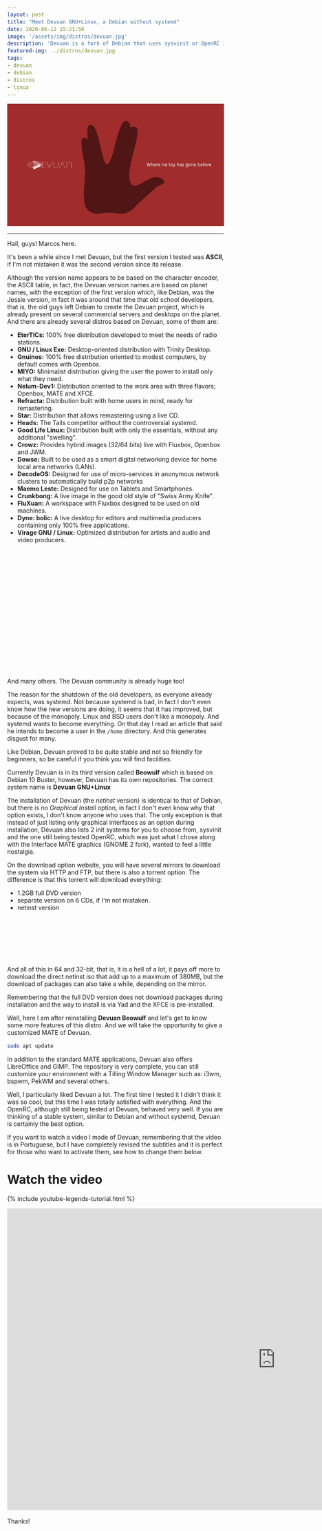 ```yaml
---
layout: post
title: "Meet Devuan GNU+Linux, a Debian without systemd"
date: 2020-06-12 15:21:50
image: '/assets/img/distros/devuan.jpg'
description: 'Devuan is a fork of Debian that uses sysvinit or OpenRC instead of systemd, which is the default in newer Debian releases. The Devuan development team aim to maintain compatibility with other init systems in the future and not detach Linux from other Unix systems.'
featured-img: ../distros/devuan.jpg
tags:
- devuan
- debian
- distros
- linux
---
```


![Meet Devuan GNU+Linux, a Debian without systemd](/assets/img/distros/devuan.jpg)

---

Hail, guys! Marcos here.

It's been a while since I met Devuan, but the first version I tested was **ASCII**, if I'm not mistaken it was the second version since its release.

Although the version name appears to be based on the character encoder, the ASCII table, in fact, the Devuan version names are based on planet names, with the exception of the first version which, like Debian, was the Jessie version, in fact it was around that time that old school developers, that is, the old guys left Debian to create the Devuan project, which is already present on several commercial servers and desktops on the planet. And there are already several distros based on Devuan, some of them are:

+ **EterTICs:** 100% free distribution developed to meet the needs of radio stations.
+ **GNU / Linux Exe:** Desktop-oriented distribution with Trinity Desktop.
+ **Gnuinos:** 100% free distribution oriented to modest computers, by default comes with Openbox.
+ **MIYO:** Minimalist distribution giving the user the power to install only what they need.
+ **Nelum-Dev1:** Distribution oriented to the work area with three flavors; Openbox, MATE and XFCE.
+ **Refracta:** Distribution built with home users in mind, ready for remastering.
+ **Star:** Distribution that allows remastering using a live CD.
+ **Heads:** The Tails competitor without the controversial systemd.
+ **Good Life Linux:** Distribution built with only the essentials, without any additional "swelling".
+ **Crowz:** Provides hybrid images (32/64 bits) live with Fluxbox, Openbox and JWM.
+ **Dowse:** Built to be used as a smart digital networking device for home local area networks (LANs).
+ **DecodeOS:** Designed for use of micro-services in anonymous network clusters to automatically build p2p networks
+ **Maemo Leste:** Designed for use on Tablets and Smartphones.
+ **Crunkbong:** A live image in the good old style of "Swiss Army Knife".
+ **FluXuan:** A workspace with Fluxbox designed to be used on old machines.
+ **Dyne: bolic:** A live desktop for editors and multimedia producers containing only 100% free applications.
+ **Virage GNU / Linux:** Optimized distribution for artists and audio and video producers.

<!-- QUADRADO -->
<script async src="//pagead2.googlesyndication.com/pagead/js/adsbygoogle.js"></script>
<ins class="adsbygoogle"
style="display:inline-block;width:336px;height:280px"
data-ad-client="ca-pub-2838251107855362"
data-ad-slot="5351066970"></ins>
<script>
(adsbygoogle = window.adsbygoogle || []).push({});
</script>

And many others. The Devuan community is already huge too!

The reason for the shutdown of the old developers, as everyone already expects, was systemd. Not because systemd is bad, in fact I don't even know how the new versions are doing, it seems that it has improved, but because of the monopoly. Linux and BSD users don't like a monopoly. And systemd wants to become everything. On that day I read an article that said he intends to become a user in the `/home` directory. And this generates disgust for many.

Like Debian, Devuan proved to be quite stable and not so friendly for beginners, so be careful if you think you will find facilities.

Currently Devuan is in its third version called **Beowulf** which is based on Debian 10 Buster, however, Devuan has its own repositories. The correct system name is **Devuan GNU+Linux**

The installation of Devuan (the *netinst* version) is identical to that of Debian, but there is no *Graphical Install* option, in fact I don't even know why that option exists, I don't know anyone who uses that. The only exception is that instead of just listing only graphical interfaces as an option during installation, Devuan also lists 2 init systems for you to choose from, sysvinit and the one still being tested OpenRC, which was just what I chose along with the Interface MATE graphics (GNOME 2 fork), wanted to feel a little nostalgia.

On the download option website, you will have several mirrors to download the system via HTTP and FTP, but there is also a torrent option. The difference is that this torrent will download everything:

- 1.2GB full DVD version
- separate version on 6 CDs, if I'm not mistaken.
- netinst version

<!-- LISTA MIN -->
<script async src="//pagead2.googlesyndication.com/pagead/js/adsbygoogle.js"></script>
<ins class="adsbygoogle"
style="display:inline-block;width:730px;height:95px"
data-ad-client="ca-pub-2838251107855362"
data-ad-slot="5351066970"></ins>
<script>
(adsbygoogle = window.adsbygoogle || []).push({});
</script>

And all of this in 64 and 32-bit, that is, it is a hell of a lot, it pays off more to download the direct netinst iso that add up to a maximum of 380MB, but the download of packages can also take a while, depending on the mirror.

Remembering that the full DVD version does not download packages during installation and the way to install is via Yad and the XFCE is pre-installed.

Well, here I am after reinstalling **Devuan Beowulf** and let's get to know some more features of this distro. And we will take the opportunity to give a customized MATE of Devuan.

```sh
sudo apt update
```

In addition to the standard MATE applications, Devuan also offers LibreOffice and GIMP. The repository is very complete, you can still customize your environment with a Tilling Window Manager such as: i3wm, bspwm, PekWM and several others.

Well, I particularly liked Devuan a lot. The first time I tested it I didn't think it was so cool, but this time I was totally satisfied with everything. And the OpenRC, although still being tested at Devuan, behaved very well. If you are thinking of a stable system, similar to Debian and without systemd, Devuan is certainly the best option.

If you want to watch a video I made of Devuan, remembering that the video is in Portuguese, but I have completely revised the subtitles and it is perfect for those who want to activate them, see how to change them below.

# Watch the video

{% include youtube-legends-tutorial.html %}

<iframe width="1246" height="701" src="https://www.youtube.com/embed/BTkjlG2lSuA" frameborder="0" allow="accelerometer; autoplay; encrypted-media; gyroscope; picture-in -picture" allowfullscreen></iframe>

Thanks!
